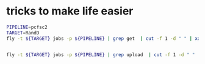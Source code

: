 # tricks to make life easier

```bash
PIPELINE=pcfsc2
TARGET=RandD
fly -t ${TARGET} jobs -p ${PIPELINE} | grep get  | cut -f 1 -d " " | xargs -I{} fly -t ${TARGET} tj -j ${PIPELINE}/{}

```

```bash

fly -t ${TARGET} jobs -p ${PIPELINE} | grep upload  | cut -f 1 -d " " | xargs -I{} fly -t ${TARGET} tj -j ${PIPELINE}/{}
```